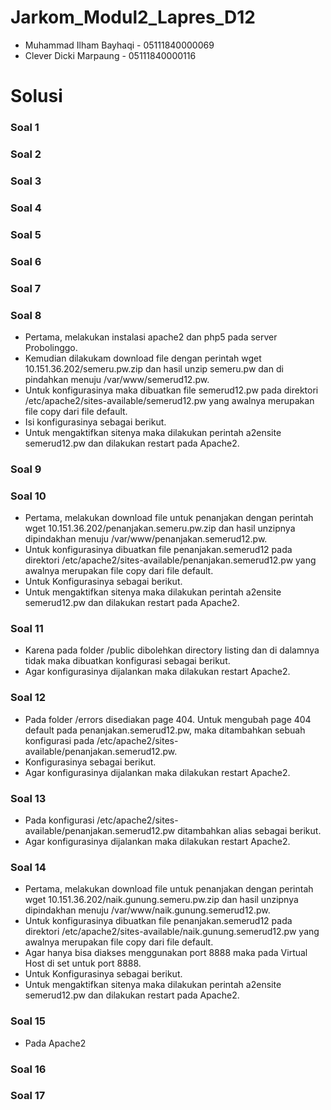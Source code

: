 # Jarkom_Modul2_Lapres_D12
- Muhammad Ilham Bayhaqi - 05111840000069
- Clever Dicki Marpaung - 05111840000116

# Solusi

### Soal 1
### Soal 2
### Soal 3
### Soal 4
### Soal 5
### Soal 6
### Soal 7
### Soal 8
- Pertama, melakukan instalasi apache2 dan php5 pada server Probolinggo.
- Kemudian dilakukam download file dengan perintah wget 10.151.36.202/semeru.pw.zip dan hasil unzip semeru.pw dan di pindahkan menuju /var/www/semerud12.pw. 
- Untuk konfigurasinya maka dibuatkan file semerud12.pw pada direktori /etc/apache2/sites-available/semerud12.pw yang awalnya merupakan file copy dari file default.
- Isi konfigurasinya sebagai berikut.
<img src=""></img>
- Untuk mengaktifkan sitenya maka dilakukan perintah a2ensite semerud12.pw dan dilakukan restart pada Apache2.
<img src=""></img>

### Soal 9
### Soal 10
- Pertama, melakukan download file untuk penanjakan dengan perintah wget 10.151.36.202/penanjakan.semeru.pw.zip dan hasil unzipnya dipindakhan menuju /var/www/penanjakan.semerud12.pw.
- Untuk konfigurasinya dibuatkan file penanjakan.semerud12 pada direktori /etc/apache2/sites-available/penanjakan.semerud12.pw yang awalnya merupakan file copy dari file default.
- Untuk Konfigurasinya sebagai berikut.
<img src=""></img>
- Untuk mengaktifkan sitenya maka dilakukan perintah a2ensite semerud12.pw dan dilakukan restart pada Apache2.
<img src=""></img>

### Soal 11
- Karena pada folder /public dibolehkan directory listing  dan di dalamnya tidak maka dibuatkan konfigurasi sebagai berikut.
<img src=""></img>
- Agar konfigurasinya dijalankan maka dilakukan restart Apache2.
<img src=""></img>

### Soal 12
- Pada folder /errors disediakan page 404. Untuk mengubah page 404 default pada penanjakan.semerud12.pw, maka ditambahkan sebuah konfigurasi pada /etc/apache2/sites-available/penanjakan.semerud12.pw.
- Konfigurasinya sebagai berikut.
<img src=""></img>
- Agar konfigurasinya dijalankan maka dilakukan restart Apache2.
<img src=""></img>

### Soal 13
- Pada konfigurasi /etc/apache2/sites-available/penanjakan.semerud12.pw ditambahkan alias sebagai berikut.
<img src=""></img>
- Agar konfigurasinya dijalankan maka dilakukan restart Apache2.
<img src=""></img>

### Soal 14
- Pertama, melakukan download file untuk penanjakan dengan perintah wget 10.151.36.202/naik.gunung.semeru.pw.zip dan hasil unzipnya dipindakhan menuju /var/www/naik.gunung.semerud12.pw.
- Untuk konfigurasinya dibuatkan file penanjakan.semerud12 pada direktori /etc/apache2/sites-available/naik.gunung.semerud12.pw yang awalnya merupakan file copy dari file default.
- Agar hanya bisa diakses menggunakan port 8888 maka pada Virtual Host di set untuk port 8888.
- Untuk Konfigurasinya sebagai berikut.
<img src=""></img>
- Untuk mengaktifkan sitenya maka dilakukan perintah a2ensite semerud12.pw dan dilakukan restart pada Apache2.
<img src=""></img>

### Soal 15
- Pada Apache2

### Soal 16
### Soal 17




